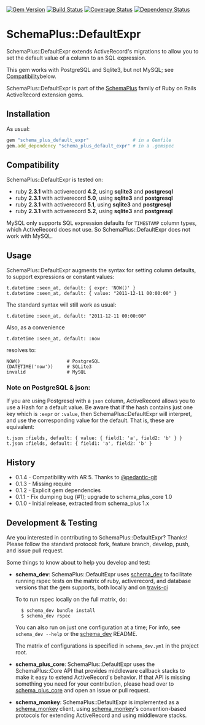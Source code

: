 [![Gem Version](https://badge.fury.io/rb/schema_plus_default_expr.svg)](http://badge.fury.io/rb/schema_plus_default_expr)
[![Build Status](https://secure.travis-ci.org/SchemaPlus/schema_plus_default_expr.svg)](http://travis-ci.org/SchemaPlus/schema_plus_default_expr)
[![Coverage Status](https://img.shields.io/coveralls/SchemaPlus/schema_plus_default_expr.svg)](https://coveralls.io/r/SchemaPlus/schema_plus_default_expr)
[![Dependency Status](https://gemnasium.com/lomba/schema_plus_default_expr.svg)](https://gemnasium.com/SchemaPlus/schema_plus_default_expr)

# SchemaPlus::DefaultExpr

SchemaPlus::DefaultExpr extends ActiveRecord's migrations to allow you to set the default value of a column to an SQL expression.   

This gem works with PostgreSQL and Sqlite3, but not MySQL; see [Compatibility](#compatibility)below.

SchemaPlus::DefaultExpr is part of the [SchemaPlus](https://github.com/SchemaPlus/) family of Ruby on Rails ActiveRecord extension gems.

## Installation

<!-- SCHEMA_DEV: TEMPLATE INSTALLATION - begin -->
<!-- These lines are auto-inserted from a schema_dev template -->
As usual:

```ruby
gem "schema_plus_default_expr"                # in a Gemfile
gem.add_dependency "schema_plus_default_expr" # in a .gemspec
```

<!-- SCHEMA_DEV: TEMPLATE INSTALLATION - end -->

## <a name="compatibility"></a>Compatibility

SchemaPlus::DefaultExpr is tested on:

<!-- SCHEMA_DEV: MATRIX - begin -->
<!-- These lines are auto-generated by schema_dev based on schema_dev.yml -->
* ruby **2.3.1** with activerecord **4.2**, using **sqlite3** and **postgresql**
* ruby **2.3.1** with activerecord **5.0**, using **sqlite3** and **postgresql**
* ruby **2.3.1** with activerecord **5.1**, using **sqlite3** and **postgresql**
* ruby **2.3.1** with activerecord **5.2**, using **sqlite3** and **postgresql**

<!-- SCHEMA_DEV: MATRIX - end -->

MySQL only supports SQL expression defaults for `TIMESTAMP` column types, which ActiveRecord does not use.  So SchemaPlus::DefaultExpr does not work with MySQL.

## Usage

SchemaPlus::DefaultExpr augments the syntax for setting column defaults, to support expressions or constant values:

    t.datetime :seen_at, default: { expr: 'NOW()' }
    t.datetime :seen_at, default: { value: "2011-12-11 00:00:00" }

The standard syntax will still work as usual:

    t.datetime :seen_at, default: "2011-12-11 00:00:00"

Also, as a convenience

    t.datetime :seen_at, default: :now

resolves to:

    NOW()                 # PostgreSQL
    (DATETIME('now'))     # SQLite3
    invalid               # MySQL

### Note on PostgreSQL & json:

If you are using Postgresql with a `json` column, ActiveRecord allows you to use a Hash for a default value.  Be aware that if the hash contains just one key which is `:expr` or `:value`, then SchemaPlus::DefaultExpr will interpret, and use the corresponding value for the default.  That is, these are equivalent:

	t.json :fields, default: { value: { field1: 'a', field2: 'b' } }
    t.json :fields, default: { field1: 'a', field2: 'b' }


## History

* 0.1.4 - Compatibility with AR 5.  Thanks to [@pedantic-git](https://github.com/pedantic-git)
* 0.1.3 - Missing require
* 0.1.2 - Explicit gem dependencies
* 0.1.1 - Fix dumping bug (#1); upgrade to schema_plus_core 1.0
* 0.1.0 - Initial release, extracted from schema_plus 1.x

## Development & Testing

Are you interested in contributing to SchemaPlus::DefaultExpr?  Thanks!  Please follow
the standard protocol: fork, feature branch, develop, push, and issue pull
request.

Some things to know about to help you develop and test:

<!-- SCHEMA_DEV: TEMPLATE USES SCHEMA_DEV - begin -->
<!-- These lines are auto-inserted from a schema_dev template -->
* **schema_dev**:  SchemaPlus::DefaultExpr uses [schema_dev](https://github.com/SchemaPlus/schema_dev) to
  facilitate running rspec tests on the matrix of ruby, activerecord, and database
  versions that the gem supports, both locally and on
  [travis-ci](http://travis-ci.org/SchemaPlus/schema_plus_default_expr)

  To to run rspec locally on the full matrix, do:

        $ schema_dev bundle install
        $ schema_dev rspec

  You can also run on just one configuration at a time;  For info, see `schema_dev --help` or the [schema_dev](https://github.com/SchemaPlus/schema_dev) README.

  The matrix of configurations is specified in `schema_dev.yml` in
  the project root.


<!-- SCHEMA_DEV: TEMPLATE USES SCHEMA_DEV - end -->

<!-- SCHEMA_DEV: TEMPLATE USES SCHEMA_PLUS_CORE - begin -->
<!-- These lines are auto-inserted from a schema_dev template -->
* **schema_plus_core**: SchemaPlus::DefaultExpr uses the SchemaPlus::Core API that
  provides middleware callback stacks to make it easy to extend
  ActiveRecord's behavior.  If that API is missing something you need for
  your contribution, please head over to
  [schema_plus_core](https://github.com/SchemaPlus/schema_plus_core) and open
  an issue or pull request.

<!-- SCHEMA_DEV: TEMPLATE USES SCHEMA_PLUS_CORE - end -->

<!-- SCHEMA_DEV: TEMPLATE USES SCHEMA_MONKEY - begin -->
<!-- These lines are auto-inserted from a schema_dev template -->
* **schema_monkey**: SchemaPlus::DefaultExpr is implemented as a
  [schema_monkey](https://github.com/SchemaPlus/schema_monkey) client,
  using [schema_monkey](https://github.com/SchemaPlus/schema_monkey)'s
  convention-based protocols for extending ActiveRecord and using middleware stacks.

<!-- SCHEMA_DEV: TEMPLATE USES SCHEMA_MONKEY - end -->
